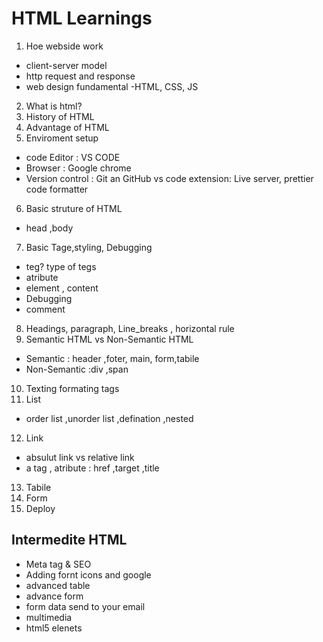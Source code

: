 # HTML Learnings

1. Hoe webside work

- client-server model
- http request and response
- web design fundamental -HTML, CSS, JS

2. What is html?
3. History of HTML
4. Advantage of HTML
5. Enviroment setup

- code Editor : VS CODE
- Browser : Google chrome
- Version control : Git an GitHub
vs code extension: Live server, prettier code formatter

6. Basic struture of HTML
- head ,body
7. Basic Tage,styling, Debugging
- teg? type of tegs
- atribute
- element , content
- Debugging
- comment
8. Headings, paragraph, Line_breaks , horizontal rule
9. Semantic HTML vs Non-Semantic HTML
- Semantic : header ,foter, main, form,tabile
- Non-Semantic :div ,span

10. Texting formating tags
11. List 
- order list ,unorder list ,defination ,nested
12. Link
- absulut link vs relative link
- a tag , atribute : href ,target ,title
13. Tabile
14. Form
15. Deploy

## Intermedite HTML 


- Meta tag & SEO
- Adding fornt icons and google
- advanced table 
- advance form
- form data send to your email
- multimedia 
- html5 elenets  




